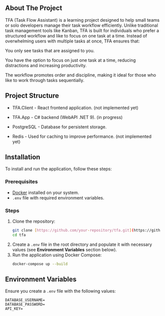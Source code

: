 <!-- ABOUT THE PROJECT -->
## About The Project

TFA (Task Flow Assistant) is a learning project designed to help small teams or solo developers manage their task workflow efficiently. 
Unlike traditional task management tools like Kanban, TFA is built for individuals who prefer a structured workflow and like to focus on one task at a time. Instead of overwhelming users with multiple tasks at once, TFA ensures that:

You only see tasks that are assigned to you.

You have the option to focus on just one task at a time, reducing distractions and increasing productivity.

The workflow promotes order and discipline, making it ideal for those who like to work through tasks sequentially.

<!-- STRUCTURE  -->
## Project Structure

 - TFA.Client - React frontend application. (not implemented yet)

 - TFA.App - C# backend (WebAPI .NET 9). (in progress)

 - PostgreSQL - Database for persistent storage.

 - Redis - Used for caching to improve performance. (not implemented yet)

<!-- HOW TO RUN -->
## Installation

To install and run the application, follow these steps:

### Prerequisites
- [Docker](https://www.docker.com/) installed on your system.
- `.env` file with required environment variables.

### Steps

1. Clone the repository:
   ```sh
   git clone [https://github.com/your-repository/tfa.git](https://github.com/Masialqe/task-flow-app.git)
   cd tfa
   ```
2. Create a `.env` file in the root directory and populate it with necessary values (see **Environment Variables** section below).
3. Run the application using Docker Compose:
   ```sh
   docker-compose up --build
   ```

## Environment Variables

Ensure you create a `.env` file with the following values:

```
DATABASE_USERNAME=
DATABASE_PASSWORD=
API_KEY=
```



